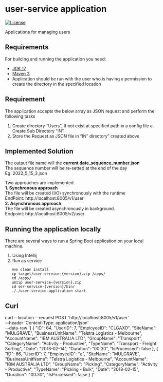 # user-service application

[![License](http://img.shields.io/:license-apache-blue.svg)](http://www.apache.org/licenses/LICENSE-2.0.html)

Applications for managing users

## Requirements

For building and running the application you need:

- [JDK 17](https://www.oracle.com/java/technologies/javase/jdk17-archive-downloads.html)
- [Maven 3](https://maven.apache.org)
- Application should be run with the user who is having a permission to create the directory in the specified location

## Requirement
The application accepts the below array as JSON request and perform the following tasks
1. Create directory “Users”, If not exist at specified path in a config file
   a. Create Sub Directory “IN”.
2. Store the Request as JSON file in “IN” directory” created above

## Implemented Solution
The output file name will the  <b>current date_sequence_number.json </b> <br>
The sequence number will be re-setted at the end of the day <br>
Eg: 2022_5_15_3.json

Two approaches are implemented. <br>
<b> 1. Synchronous approach </b><br>
The file will be created (I/O) synchronously with the runtime <br>
EndPoint: http://localhost:8005/v1/user <br>
<b>2. Asynchronous approach </b><br>
The file will be created asynchronously in background. <br>
Endpoint: http://localhost:8005/v2/user

## Running the application locally

There are several ways to run a Spring Boot application on your local machine. 

1. Using Intellij
2. Run as service

```shell
   mvn clean install
   cp target/user-service-{version}.zip /apps/
   cd /apps/
   unzip user-service-{version}.zip
   cd ser-service-{version}/bin/
   ././user-service-application start.

```

## Curl
curl --location --request POST 'http://localhost:8005/v1/user' \
--header 'Content-Type: application/json' \
--data-raw '[
{
"ID": 64,
"UserID": 7,
"EmployeeID": "CLGAXO",
"SiteName": "MULGRAVE",
"BusinessUnitName": "Telstra Logistics - Melbourne",
"AccountName": "IBM AUSTRALIA LTD",
"GroupName": "Transport",
"CategoryName": "Activity - Productive",
"TypeName": "Transport - Freight Sorting",
"Date": "2018-02-14",
"Duration": "00:30",
"IsProcessed": false
},
{
"ID": 66,
"UserID": 7,
"EmployeeID": "e",
"SiteName": "MULGRAVE",
"BusinessUnitName": "Telstra Logistics - Melbourne",
"AccountName": "IBM AUSTRALIA LTD",
"GroupName": "Picking",
"CategoryName": "Activity - Productive",
"TypeName": "Picking - Bulk",
"Date": "2018-02-15",
"Duration": "00:30",
"IsProcessed": false
}
]'